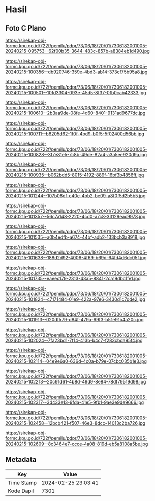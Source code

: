 # Hasil

## Foto C Plano

https://sirekap-obj-formc.kpu.go.id/722f/pemilu/pdpr/73/06/18/20/01/7306182001005-20240215-095753--62f00b35-3644-483c-857b-a8384eb1d490.jpg

https://sirekap-obj-formc.kpu.go.id/722f/pemilu/pdpr/73/06/18/20/01/7306182001005-20240215-100356--db920746-359e-4bd3-ab14-373cf75b95a8.jpg

https://sirekap-obj-formc.kpu.go.id/722f/pemilu/pdpr/73/06/18/20/01/7306182001005-20240215-100501--10fd3304-093e-45d5-8f37-0fb0cab42333.jpg

https://sirekap-obj-formc.kpu.go.id/722f/pemilu/pdpr/73/06/18/20/01/7306182001005-20240215-100610--2b3aa9de-08fe-4d60-8401-9131ad9677dc.jpg

https://sirekap-obj-formc.kpu.go.id/722f/pemilu/pdpr/73/06/18/20/01/7306182001005-20240215-100711--b8205d62-1f0f-4bd9-b0f5-5f02400d56bb.jpg

https://sirekap-obj-formc.kpu.go.id/722f/pemilu/pdpr/73/06/18/20/01/7306182001005-20240215-100828--3f7e81e5-7c8b-49de-82a4-a3a5ee920d9a.jpg

https://sirekap-obj-formc.kpu.go.id/722f/pemilu/pdpr/73/06/18/20/01/7306182001005-20240215-100935--b062bdd5-8015-4192-889f-16bf3b4856ff.jpg

https://sirekap-obj-formc.kpu.go.id/722f/pemilu/pdpr/73/06/18/20/01/7306182001005-20240215-101244--107b08df-c40e-4bb2-be09-a8f0f5d2b5b5.jpg

https://sirekap-obj-formc.kpu.go.id/722f/pemilu/pdpr/73/06/18/20/01/7306182001005-20240215-101357--56c7a148-2220-4cd0-a7c8-33129eac9978.jpg

https://sirekap-obj-formc.kpu.go.id/722f/pemilu/pdpr/73/06/18/20/01/7306182001005-20240215-101535--a0b4edfb-a674-44bf-adb2-133bcb3a8918.jpg

https://sirekap-obj-formc.kpu.go.id/722f/pemilu/pdpr/73/06/18/20/01/7306182001005-20240215-101638--188d2d92-4006-4f69-b69d-64fd4d6dc05f.jpg

https://sirekap-obj-formc.kpu.go.id/722f/pemilu/pdpr/73/06/18/20/01/7306182001005-20240215-101735--eaeec179-2313-43a5-8841-2ca19dbc1fe1.jpg

https://sirekap-obj-formc.kpu.go.id/722f/pemilu/pdpr/73/06/18/20/01/7306182001005-20240215-101824--c7171484-01e9-422a-97e6-3430d1c7dde2.jpg

https://sirekap-obj-formc.kpu.go.id/722f/pemilu/pdpr/73/06/18/20/01/7306182001005-20240215-101913--020df579-d84f-479a-99f3-b51e91b4a20c.jpg

https://sirekap-obj-formc.kpu.go.id/722f/pemilu/pdpr/73/06/18/20/01/7306182001005-20240215-102024--7fa23bd1-7f14-413b-b4c7-f283cbda95f4.jpg

https://sirekap-obj-formc.kpu.go.id/722f/pemilu/pdpr/73/06/18/20/01/7306182001005-20240215-102114--04e9e6a0-636d-4c0a-b79e-07cbc035b1e3.jpg

https://sirekap-obj-formc.kpu.go.id/722f/pemilu/pdpr/73/06/18/20/01/7306182001005-20240215-102213--20c91d61-4b8d-49d9-8e84-78df79519d98.jpg

https://sirekap-obj-formc.kpu.go.id/722f/pemilu/pdpr/73/06/18/20/01/7306182001005-20240215-102317--3d433e13-9fda-41e5-9fb1-9ae3e9de9666.jpg

https://sirekap-obj-formc.kpu.go.id/722f/pemilu/pdpr/73/06/18/20/01/7306182001005-20240215-102458--12bcb421-f507-46e3-8dcc-14013c2ba726.jpg

https://sirekap-obj-formc.kpu.go.id/722f/pemilu/pdpr/73/06/18/20/01/7306182001005-20240215-102609--8c3464e7-ccce-4a08-819d-eb5a8108a5be.jpg


## Metadata

| Key        | Value               |
| ---------- | ------------------- |
| Time Stamp | 2024-02-25 23:03:41 |
| Kode Dapil | 7301                |



